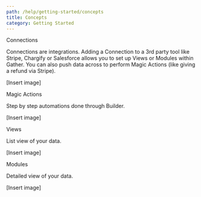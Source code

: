 ```yaml
---
path: /help/getting-started/concepts
title: Concepts
category: Getting Started
---
```

Connections

Connections are integrations. Adding a Connection to a 3rd party tool like Stripe, Chargify or Salesforce allows you to set up Views or Modules within Gather. You can also push data across to perform Magic Actions (like giving a refund via Stripe).

\[Insert image]

Magic Actions

Step by step automations done through Builder. 

\[Insert image]

Views

List view of your data.

\[Insert image]

Modules

Detailed view of your data.

\[Insert image]
